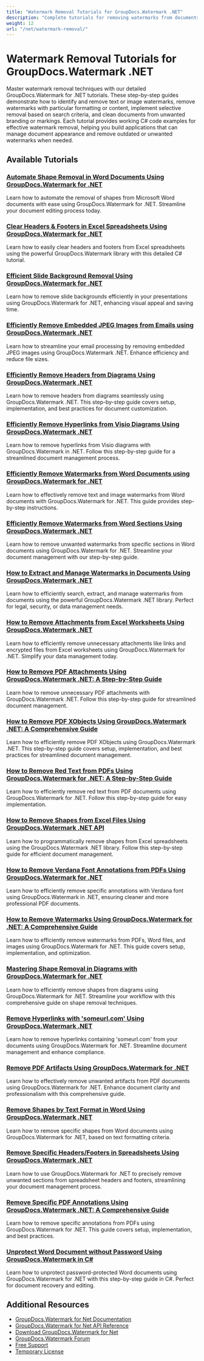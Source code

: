 ```yaml
---
title: "Watermark Removal Tutorials for GroupDocs.Watermark .NET"
description: "Complete tutorials for removing watermarks from documents based on text content, formatting, or other criteria using GroupDocs.Watermark for .NET."
weight: 12
url: "/net/watermark-removal/"
---
```


# Watermark Removal Tutorials for GroupDocs.Watermark .NET

Master watermark removal techniques with our detailed GroupDocs.Watermark for .NET tutorials. These step-by-step guides demonstrate how to identify and remove text or image watermarks, remove watermarks with particular formatting or content, implement selective removal based on search criteria, and clean documents from unwanted branding or markings. Each tutorial provides working C# code examples for effective watermark removal, helping you build applications that can manage document appearance and remove outdated or unwanted watermarks when needed.

## Available Tutorials

### [Automate Shape Removal in Word Documents Using GroupDocs.Watermark for .NET](./automate-shape-removal-word-groupdocs-watermark/)
Learn how to automate the removal of shapes from Microsoft Word documents with ease using GroupDocs.Watermark for .NET. Streamline your document editing process today.

### [Clear Headers & Footers in Excel Spreadsheets Using GroupDocs.Watermark for .NET](./clear-headers-footers-groupdocs-watermark-spreadsheets/)
Learn how to easily clear headers and footers from Excel spreadsheets using the powerful GroupDocs.Watermark library with this detailed C# tutorial.

### [Efficient Slide Background Removal Using GroupDocs.Watermark for .NET](./remove-slide-background-groupdocs-watermark-net/)
Learn how to remove slide backgrounds efficiently in your presentations using GroupDocs.Watermark for .NET, enhancing visual appeal and saving time.

### [Efficiently Remove Embedded JPEG Images from Emails using GroupDocs.Watermark .NET](./remove-embedded-images-emails-groupdocs-watermark-net/)
Learn how to streamline your email processing by removing embedded JPEG images using GroupDocs.Watermark .NET. Enhance efficiency and reduce file sizes.

### [Efficiently Remove Headers from Diagrams Using GroupDocs.Watermark .NET](./remove-headers-diagrams-groupdocs-watermark-net/)
Learn how to remove headers from diagrams seamlessly using GroupDocs.Watermark .NET. This step-by-step guide covers setup, implementation, and best practices for document customization.

### [Efficiently Remove Hyperlinks from Visio Diagrams Using GroupDocs.Watermark .NET](./remove-hyperlinks-visio-groupdocs-watermark-net/)
Learn how to remove hyperlinks from Visio diagrams with GroupDocs.Watermark in .NET. Follow this step-by-step guide for a streamlined document management process.

### [Efficiently Remove Watermarks from Word Documents using GroupDocs.Watermark for .NET](./remove-watermarks-word-groupdocs-watermark-dotnet/)
Learn how to effectively remove text and image watermarks from Word documents with GroupDocs.Watermark for .NET. This guide provides step-by-step instructions.

### [Efficiently Remove Watermarks from Word Sections Using GroupDocs.Watermark .NET](./remove-watermarks-word-sections-groupdocs-net/)
Learn how to remove unwanted watermarks from specific sections in Word documents using GroupDocs.Watermark for .NET. Streamline your document management with our step-by-step guide.

### [How to Extract and Manage Watermarks in Documents Using GroupDocs.Watermark .NET](./groupdocs-watermark-net-document-extraction/)
Learn how to efficiently search, extract, and manage watermarks from documents using the powerful GroupDocs.Watermark .NET library. Perfect for legal, security, or data management needs.

### [How to Remove Attachments from Excel Worksheets Using GroupDocs.Watermark .NET](./remove-attachments-excel-worksheets-groupdocs-watermark-net/)
Learn how to efficiently remove unnecessary attachments like links and encrypted files from Excel worksheets using GroupDocs.Watermark for .NET. Simplify your data management today.

### [How to Remove PDF Attachments Using GroupDocs.Watermark .NET&#58; A Step-by-Step Guide](./remove-pdf-attachments-groupdocs-watermark-net/)
Learn how to remove unnecessary PDF attachments with GroupDocs.Watermark .NET. Follow this step-by-step guide for streamlined document management.

### [How to Remove PDF XObjects Using GroupDocs.Watermark .NET&#58; A Comprehensive Guide](./remove-xobjects-groupdocs-watermark-net/)
Learn how to efficiently remove PDF XObjects using GroupDocs.Watermark .NET. This step-by-step guide covers setup, implementation, and best practices for streamlined document management.

### [How to Remove Red Text from PDFs Using GroupDocs.Watermark for .NET&#58; A Step-by-Step Guide](./remove-red-text-from-pdfs-groupdocs-watermark-dotnet/)
Learn how to efficiently remove red text from PDF documents using GroupDocs.Watermark for .NET. Follow this step-by-step guide for easy implementation.

### [How to Remove Shapes from Excel Files Using GroupDocs.Watermark .NET API](./remove-shapes-groupdocs-watermark-excel/)
Learn how to programmatically remove shapes from Excel spreadsheets using the GroupDocs.Watermark .NET library. Follow this step-by-step guide for efficient document management.

### [How to Remove Verdana Font Annotations from PDFs Using GroupDocs.Watermark for .NET](./remove-verdana-font-annotations-groupdocs-net/)
Learn how to efficiently remove specific annotations with Verdana font using GroupDocs.Watermark in .NET, ensuring cleaner and more professional PDF documents.

### [How to Remove Watermarks Using GroupDocs.Watermark for .NET&#58; A Comprehensive Guide](./mastering-watermark-removal-groupdocs-dotnet/)
Learn how to efficiently remove watermarks from PDFs, Word files, and images using GroupDocs.Watermark for .NET. This guide covers setup, implementation, and optimization.

### [Mastering Shape Removal in Diagrams with GroupDocs.Watermark for .NET](./groupdocs-watermark-dotnet-remove-shapes/)
Learn how to efficiently remove shapes from diagrams using GroupDocs.Watermark for .NET. Streamline your workflow with this comprehensive guide on shape removal techniques.

### [Remove Hyperlinks with 'someurl.com' Using GroupDocs.Watermark .NET](./remove-hyperlinks-groupdocs-watermark-dotnet/)
Learn how to remove hyperlinks containing 'someurl.com' from your documents using GroupDocs.Watermark for .NET. Streamline document management and enhance compliance.

### [Remove PDF Artifacts Using GroupDocs.Watermark for .NET](./remove-pdf-artifacts-groupdocs-watermark-dotnet/)
Learn how to effectively remove unwanted artifacts from PDF documents using GroupDocs.Watermark for .NET. Enhance document clarity and professionalism with this comprehensive guide.

### [Remove Shapes by Text Format in Word Using GroupDocs.Watermark .NET](./remove-shapes-word-text-format-groupdocs-watermark-net/)
Learn how to remove specific shapes from Word documents using GroupDocs.Watermark for .NET, based on text formatting criteria.

### [Remove Specific Headers/Footers in Spreadsheets Using GroupDocs.Watermark .NET](./clear-headers-footers-spreadsheets-groupdocs-watermark-net/)
Learn how to use GroupDocs.Watermark for .NET to precisely remove unwanted sections from spreadsheet headers and footers, streamlining your document management process.

### [Remove Specific PDF Annotations Using GroupDocs.Watermark .NET&#58; A Comprehensive Guide](./remove-pdf-annotations-groupdocs-watermark-net/)
Learn how to remove specific annotations from PDFs using GroupDocs.Watermark for .NET. This guide covers setup, implementation, and best practices.

### [Unprotect Word Document without Password Using GroupDocs.Watermark in C#](./unprotect-word-document-groupdocs-watermark-csharp/)
Learn how to unprotect password-protected Word documents using GroupDocs.Watermark for .NET with this step-by-step guide in C#. Perfect for document recovery and editing.

## Additional Resources

- [GroupDocs.Watermark for Net Documentation](https://docs.groupdocs.com/watermark/net/)
- [GroupDocs.Watermark for Net API Reference](https://reference.groupdocs.com/watermark/net/)
- [Download GroupDocs.Watermark for Net](https://releases.groupdocs.com/watermark/net/)
- [GroupDocs.Watermark Forum](https://forum.groupdocs.com/c/watermark)
- [Free Support](https://forum.groupdocs.com/)
- [Temporary License](https://purchase.groupdocs.com/temporary-license/)
